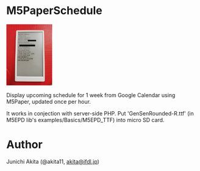 # M5PaperSchedule

<img src="https://github.com/akita11/M5PaperSchedule/blob/main/M5PaperSchedule.jpg" width="120px">

Display upcoming schedule for 1 week from Google Calendar using M5Paper, updated once per hour.

It works in conjection with server-side PHP. Put 'GenSenRounded-R.ttf' (in M5EPD lib's examples/Basics/M5EPD_TTF) into micro SD card.

# Author

Junichi Akita (@akita11, akita@ifdl.jp)

